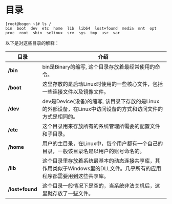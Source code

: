 # 目录

```
[root@bogon ~]# ls /
bin  boot  dev  etc  home  lib  lib64  lost+found  media  mnt  opt  proc  root  sbin  selinux  srv  sys  tmp  usr  var

```

以下是对这些目录的解释：

| 目录 |介绍 |
| -- | -- |
|**/bin**|bin是Binary的缩写, 这个目录存放着最经常使用的命令。|
|**/boot**|这里存放的是启动Linux时使用的一些核心文件，包括一些连接文件以及镜像文件。|
|**/dev**|dev是Device(设备)的缩写, 该目录下存放的是Linux的外部设备，在Linux中访问设备的方式和访问文件的方式是相同的。|
|**/etc**|这个目录用来存放所有的系统管理所需要的配置文件和子目录。|
|**/home**|用户的主目录，在Linux中，每个用户都有一个自己的目录，一般该目录名是以用户的账号命名的。|
|**/lib**|这个目录里存放着系统最基本的动态连接共享库，其作用类似于Windows里的DLL文件。几乎所有的应用程序都需要用到这些共享库。|
|**/lost+found**|这个目录一般情况下是空的，当系统非法关机后，这里就存放了一些文件。|

